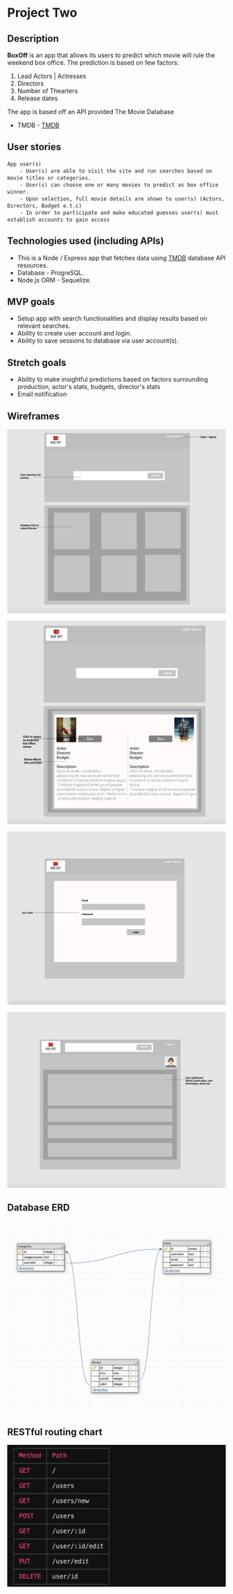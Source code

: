 # Project Two

**Description**
---
**BoxOff** is an app that allows its users to predict which movie will rule the weekend box office. The prediction is based on few factors:
1. Lead Actors | Actresses
2. Directors
3. Number of Thearters
4. Release dates

The app is based off an API provided The Movie Database
- TMDB -
[TMDB](https://www.themoviedb.org/)

**User stories** <br>
---
    App user(s)
        - User(s) are able to visit the site and run searches based on movie titles or categories.
        - User(s) can choose one or many movies to predict as box office winner.
        - Upon selection, full movie details are shown to user(s) (Actors, Directors, Budget e.t.c)
        - In order to participate and make educated guesses user(s) must establish accounts to gain access

**Technologies used (including APIs)**
---
- This is a Node / Express app that fetches data using [TMDB](https://www.themoviedb.org/) database API resources.<br>
- Database - ProgreSQL.
- Node.js ORM - Sequelize.

**MVP goals**
---
* Setup app with search functionalities and display results based on relevant searches.
* Ability to create user account and login.
* Ability to save sessions to database via user account(s).

**Stretch goals**
---
- Ability to make insightful predictions based on factors surrounding production, actor's stats, budgets, director's stats
- Email notification



**Wireframes**
---
![alt text](images/index.png)

![alt text](images/box.png)

![alt text](images/login.png)

![alt text](images/dashboatd.png)


**Database ERD**
---
![alt text](images/erd.png)


**RESTful routing chart**
---

![alt text](images/routes.png)



<!-- **Daily sprints**
---
**The approach taken**
---
**Unsolved problems**
---
**Sources used**
--- -->
